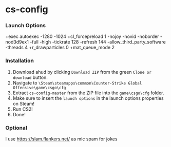 # cs-config

### Launch Options
+exec autoexec -1280 -1024 +cl_forcepreload 1 -nojoy -novid -noborder -nod3d9ex1 -full -high -tickrate 128 -refresh 144 -allow_third_party_software -threads 4 +r_drawparticles 0 +mat_queue_mode 2

### Installation
1. Download ahud by clicking `Download ZIP` from the green `Clone or download` button.
2. Navigate to `\Steam\steamapps\common\Counter-Strike Global Offensive\game\csgo\cfg`
3. Extract `cs-config-master` from the ZIP file into the `game\csgo\cfg` folder.
4. Make sure to insert the `launch options` in the launch options properties on Steam!
5. Run CS2!
6. Done!

### Optional
I use https://slam.flankers.net/ as mic spam for jokes 
